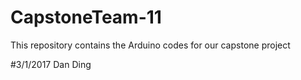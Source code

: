 # CapstoneTeam-11
This repository contains the Arduino codes for our capstone project 


#3/1/2017 Dan Ding
